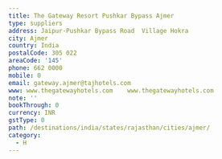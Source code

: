 ```yaml
---
title: The Gateway Resort Pushkar Bypass Ajmer
type: suppliers
address: Jaipur-Pushkar Bypass Road  Village Hokra
city: Ajmer
country: India
postalCode: 305 022
areaCode: '145'
phone: 662 0000
mobile: 0
email: gateway.ajmer@tajhotels.com
www: www.thegatewayhotels.com    www.thegatewayhotels.com
note: ''
bookThrough: 0
currency: INR
gstType: 0
path: /destinations/india/states/rajasthan/cities/ajmer/
category:
  - H
---
```


